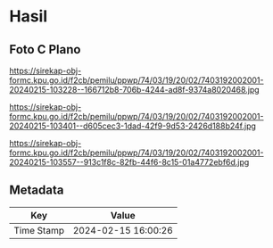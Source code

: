 # Hasil

## Foto C Plano

https://sirekap-obj-formc.kpu.go.id/f2cb/pemilu/ppwp/74/03/19/20/02/7403192002001-20240215-103228--166712b8-706b-4244-ad8f-9374a8020468.jpg

https://sirekap-obj-formc.kpu.go.id/f2cb/pemilu/ppwp/74/03/19/20/02/7403192002001-20240215-103401--d605cec3-1dad-42f9-9d53-2426d188b24f.jpg

https://sirekap-obj-formc.kpu.go.id/f2cb/pemilu/ppwp/74/03/19/20/02/7403192002001-20240215-103557--913c1f8c-82fb-44f6-8c15-01a4772ebf6d.jpg


## Metadata

| Key        | Value               |
| ---------- | ------------------- |
| Time Stamp | 2024-02-15 16:00:26 |



